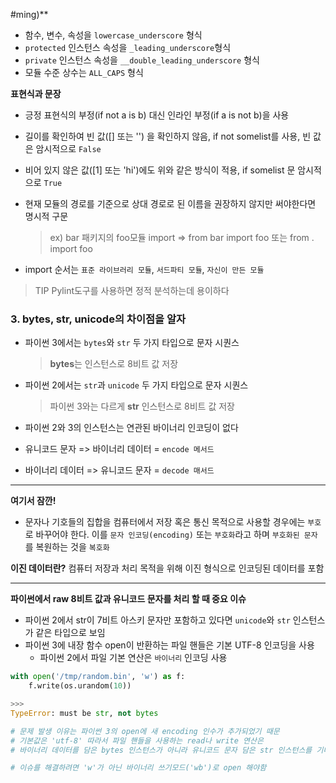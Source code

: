 #ming)**

- 함수, 변수, 속성을 `lowercase_underscore` 형식
- `protected` 인스턴스 속성을 `_leading_underscore`형식
- `private` 인스턴스 속성을 `__double_leading_underscore` 형식
- 모듈 수준 상수는 `ALL_CAPS` 형식

**표현식과 문장**

- 긍정 표현식의 부정(if not a is b) 대신 인라인 부정(if a is not b)을 사용
- 길이를 확인하여 빈 값([] 또는 '') 을 확인하지 않음, if not somelist를 사용, 빈 값은 암시적으로 `False`
- 비어 있지 않은 값([1] 또는 'hi')에도 위와 같은 방식이 적용, if somelist 문 암시적으로 `True`
- 현재 모듈의 경로를 기준으로 상대 경로로 된 이름을 권장하지 않지만 써야한다면 명시적 구문

	> ex) bar 패키지의 foo모듈 import => from bar import foo 또는 from . import foo

- import 순서는 `표준 라이브러리 모듈`, `서드파티 모듈`, `자신이 만든 모듈`

> TIP Pylint도구를 사용하면 정적 분석하는데 용이하다

### 3. bytes, str, unicode의 차이점을 알자
- 파이썬 3에서는 `bytes`와 `str` 두 가지 타입으로 문자 시퀀스

	> **bytes**는 인스턴스로 8비트 값 저장
- 파이썬 2에서는 `str`과 `unicode` 두 가지 타입으로 문자 시퀀스

	> 파이썬 3와는 다르게 **str** 인스턴스로 8비트 값 저장
- 파이썬 2와 3의 인스턴스는 연관된 바이너리 인코딩이 없다
- 유니코드 문자 => 바이너리 데이터  = `encode 메서드`
- 바이너리 데이터 => 유니코드 문자 = `decode 매서드`

---
**여기서 잠깐!**

- 문자나 기호들의 집합을 컴퓨터에서 저장 혹은 통신 목적으로 사용할 경우에는 `부호`로 바꾸어야 한다.
이를 `문자 인코딩(encoding)` 또는 `부호화`라고 하며 `부호화된 문자`를 복원하는 것을 `복호화`

**이진 데이터란?**
컴퓨터 저장과 처리 목적을 위해 이진 형식으로 인코딩된 데이터를 포함

---

**파이썬에서 raw 8비트 값과 유니코드 문자를 처리 할 때 중요 이슈**

- 파이썬 2에서 str이 7비트 아스키 문자만 포함하고 있다면 `unicode`와 `str` 인스턴스가 같은 타입으로 보임
- 파이썬 3에 내장 함수 open이 반환하는 파일 핸들은 기본 UTF-8 인코딩을 사용
	- 파이썬 2에서 파일 기본 연산은 `바이너리` 인코딩 사용

```python
with open('/tmp/random.bin', 'w') as f:
	f.write(os.urandom(10))

>>>
TypeError: must be str, not bytes

# 문제 발생 이유는 파이썬 3의 open에 새 encoding 인수가 추가되었기 때문
# 기본값은 'utf-8' 따라서 파일 핸들을 사용하는 read나 write 연산은
# 바이너리 데이터를 담은 bytes 인스턴스가 아니라 유니코드 문자 담은 str 인스턴스를 기대

# 이슈를 해결하려면 'w'가 아닌 바이너리 쓰기모드('wb')로 open 해야함

```

